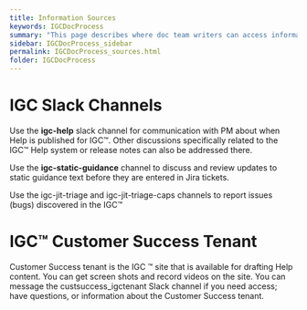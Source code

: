 ```yaml
---
title: Information Sources
keywords: IGCDocProcess
summary: "This page describes where doc team writers can access information for writing IGC online help."
sidebar: IGCDocProcess_sidebar
permalink: IGCDocProcess_sources.html
folder: IGCDocProcess
---
```

IGC Slack Channels
==================

Use the **igc-help** slack channel for communication with PM about when
Help is published for IGC™. Other discussions specifically related to
the IGC™ Help system or release notes can also be addressed there.

Use the **igc-static-guidance** channel to discuss and review updates to
static guidance text before they are entered in Jira tickets.

Use the igc-jit-triage and igc-jit-triage-caps channels to report issues
(bugs) discovered in the IGC™

IGC™ Customer Success Tenant
============================

Customer Success tenant is the IGC ™ site that is available for drafting
Help content. You can get screen shots and record videos on the site.
You can message the custsuccess\_igctenant Slack channel if you need
access; have questions, or information about the Customer Success
tenant.
